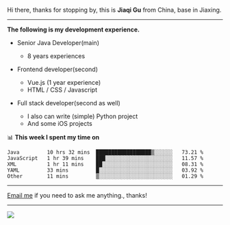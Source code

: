 Hi there, thanks for stopping by, this is **Jiaqi Gu** from China, base in Jiaxing.

---

**The following is my development experience.**

- Senior Java Developer(main)
  - 8 years experiences

- Frontend developer(second)
  - Vue.js (1 year experience)
  - HTML / CSS / Javascript
  
- Full stack developer(second as well)
  - I also can write (simple) Python project
  - And some iOS projects

📊 **This week I spent my time on**
<!--START_SECTION:waka-->
```text
Java         10 hrs 32 mins  ██████████████████▒░░░░░░   73.21 % 
JavaScript   1 hr 39 mins    ███░░░░░░░░░░░░░░░░░░░░░░   11.57 % 
XML          1 hr 11 mins    ██░░░░░░░░░░░░░░░░░░░░░░░   08.31 % 
YAML         33 mins         █░░░░░░░░░░░░░░░░░░░░░░░░   03.92 % 
Other        11 mins         ▒░░░░░░░░░░░░░░░░░░░░░░░░   01.29 % 
```
<!--END_SECTION:waka-->

---

[Email me](mailto:droidqw@gmail.com?subject=Hiring_from_GitHub) if you need to ask me anything., thanks!

---

![]( https://visitor-badge.glitch.me/badge?page_id=githubgujiaqi)
